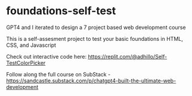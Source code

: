 # foundations-self-test
GPT4 and I iterated to design a 7 project based web development course

This is a self-assesment project to test your basic foundations in HTML, CSS, and Javascript

Check out interactive code here: https://replit.com/@adhillo/Self-TestColorPicker

Follow along the full course on SubStack - https://sandcastle.substack.com/p/chatgpt4-built-the-ultimate-web-development
